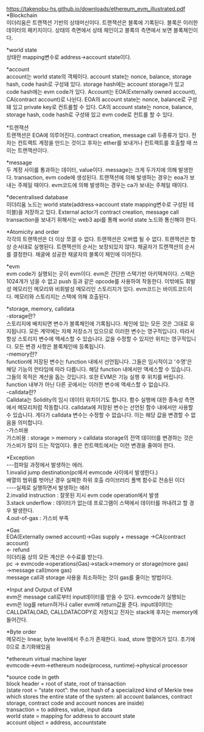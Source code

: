 https://takenobu-hs.github.io/downloads/ethereum_evm_illustrated.pdf<br>
*Blockchain<br>
이더리움은 트랜잭션 기반의 상태머신이다.
트랜잭션은 블록에 기록된다.
블록은 이러한 데이터의 패키지이다.
상태의 측면에서 상태 체인이고 블록의 측면에서 보면 블록체인이다.<br>

*world state<br>
상태란 mapping변수로 address->account state이다.<br>

*account<br>
account는 world state의 객체이다.
account state는 nonce, balance, storage hash, code hash로 구성돼 있다.
storage hash에는 account storage가 있고 code hash에는 evm code가 있다.
Account는 EOA(Externally owned account), CA(contract account)로 나뉜다.
EOA의 account state는 nonce, balance로 구성돼 있고 private key로 컨트롤할 수 있다.
CA의 account state는 nonce, balance, storage hash, code hash로 구성돼 있고 evm code로 컨트롤 할 수 있다.<br>

*트랜잭션 <br>
트랜잭션은 EOA에 의루어진다.
contract creation, message call 두종류가 있다.
전자는 컨트랙트 계정을 만드는 것이고 후자는 ether를 보내거나 컨트랙트를 호출할 때 쓰이는 트랜잭션이다.<br>

*message<br>
두 계정 사이를 통과하는 데이터, value이다.
message는 크게 두가지에 의해 발생한다.
transaction, evm code에 생성된다.
트랜잭션에 의해 발생하는 경우는 eoa가 보내는 주체일 때이다.
evm코드에 의해 발생하는 경우는 ca가 보내는 주체일 때이다.<br>

*decentralised database<br>
이더리움 노드는 world state(address->account state mapping변수로 구성된 테이블)을 저장하고 있다.
External actor가 contract creation, message call transaction을 보내기 위해서는
web3 api를 통해 world state 노드와 통신해야 한다.<br>

*Atomicity and order<br>
각각의 트랜잭션은 더 이상 쪼갤 수 없다.
트랜잭션은 오버랩 될 수 없다.
트랜잭션은 항상 순서대로 실행된다.
트랜잭션의 순서는 보장되있지 않다.
채굴자가 트랜잭션의 순서를 결정한다.
채굴에 성공한 채굴자의 블록이 체인에 이어진다.<br>

*evm<br>
evm code가 실행되는 곳이 evm이다.
evm은 간단한 스택기반 아키텍쳐이다.
스택은 1024개가 넘을 수 없고 push 등과 같은 opcode를 사용하여 작동한다.
이밖에도 휘발성 메모리인 메모리와 비휘발성 메모리인 스토리지가 있다.
evm코드는 바이트코드이다.
메모리와 스토리지는 스택에 의해 호출된다. <br>

*storage, memory, calldata<br>
-storage란?<br>
스토리지에 배치되면 변수가 블록체인에 기록됩니다. 
체인에 있는 모든 것은 그대로 유지됩니다. 
모든 계약에는 자체 저장소가 있으므로 이러한 변수는 영구적입니다. 
따라서 항상 스토리지 변수에 액세스할 수 있습니다. 
값을 수정할 수 있지만 위치는 영구적입니다. 
모든 변경 사항은 블록체인에 등록됩니다.<br>
-memory란?<br>
function에 저장된 변수는 function 내에서 선언됩니다. 
그들은 임시적이고 '수명'은 해당 기능의 런타임에 따라 다릅니다. 
해당 function 내에서만 액세스할 수 있습니다. 
그들의 목적은 계산을 돕는 것입니다. 
또한 EVM은 기능 실행 후 위치를 버립니다. 
function 내부가 아닌 다른 곳에서는 이러한 변수에 액세스할 수 없습니다.<br>
-calldata란?<br>
Calldata는 Solidity의 임시 데이터 위치이기도 합니다. 
함수 실행에 대한 종속성 측면에서 메모리처럼 작동합니다. 
calldata에 저장된 변수는 선언된 함수 내에서만 사용할 수 있습니다.
게다가 calldata 변수는 수정할 수 없습니다.
이는 해당 값을 변경할 수 없음을 의미합니다. <br>
-가스비용<br>
가스비용 : storage > memory > calldata
storage의 전역 데이터를 변경하는 것은 가스비가 많이 드는 작업이다.
좋은 컨트랙트에서는 이런 변경을 줄여야 한다.<br>

*Exception<br>
---컴파일 과정에서 발생하는 에러.<br>
1.invalid jump destination(pc에서 evmcode 사이에서 발생한다.)<br>
배열의 범위를 벗어난 경우
실패한 하위 호출
라이브러리 폴백 함수로 전송된 이더<br>
----실제로 실행하면서 발생하는 에러<br>
2.invalid instruction : 잘못된 지시 evm code operation에서 발생<br>
3.stack underflow : 데이터가 없는데 프로그램이 스택에서 데이터를 꺼내려고 할 경우 발생한다.<br>
4.out-of-gas : 가스비 부족<br>

*Gas<br>
EOA(Externally owned account)->Gas supply + message ->CA(contract account)<br>
                                        <- refund<br>
이더리움 상의 모든 계산은 수수료를 받는다.<br>
pc -> evmcode->operations(Gas)->stack->memory or storage(more gas)<br>
                              ->message call(more gas)<br>
message call과 storage 사용을 최소하하는 것이 gas를 줄이는 방법이다.<br>

*Input and Output of EVM<br>
evm은 message call로부터 input데이터를 받을 수 있다.
evmcode가 실행되는 evm은 log를 return하거나 caller evm에 return값을 준다.
input데이터는 CALLDATALOAD, CALLDATACOPY로 저장되고 전자는 stack에 후자는 memory에 들어간다.<br>

*Byte order<br>
메모리는 linear, byte level에서 주소가 존재한다.
load, store 명령어가 있다.
초기에 0으로 초기화돼있음<br>

*ethereum virtual machine layer<br>
evmcode->evm->ethereum node(process, runtime)->physical processor<br>

*source code in geth<br>
block header = root of state, root of transaction<br>
(state root = “state root”: the root hash of a specialized kind of Merkle tree which stores the entire state of the system: all account balances, contract storage, contract code and account nonces are inside)<br>
transaction = to address, value, input data<br>
world state = mapping for address to account state<br>
account object = address, accountstate<br>


